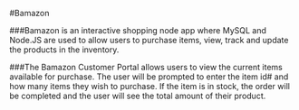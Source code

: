 #Bamazon


###Bamazon is an interactive shopping node app where MySQL and Node.JS are used to allow users to purchase items, view, track and update the products in the inventory.


###The Bamazon Customer Portal allows users to view the current items available for purchase. The user will be prompted to enter the item id# and how many items they wish to purchase. If the item is in stock, the order will be completed and the user will see the total amount of their product. 


